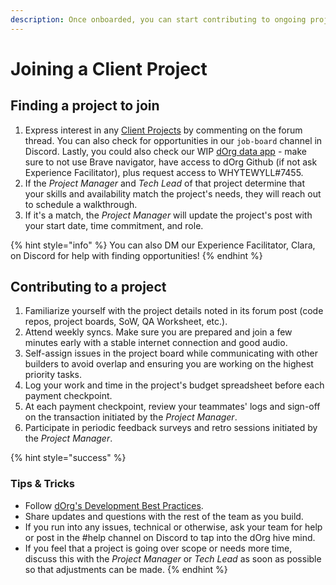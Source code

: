 ```yaml
---
description: Once onboarded, you can start contributing to ongoing projects.
---
```


# Joining a Client Project

## Finding a project to join

1. Express interest in any [Client Projects](https://forum.dorg.tech/c/clientproject/8) by commenting on the forum thread. You can also check for opportunities in our `job-board` channel in Discord. Lastly, you could also check our WIP [dOrg data app](https://share.streamlit.io/dorgtech/dorg\_data/app.py) - make sure to not use Brave navigator, have access to dOrg Github (if not ask Experience Facilitator), plus request access to WHYTEWYLL#7455.&#x20;
2. If the _Project Manager_ and _Tech Lead_ of that project determine that your skills and availability match the project's needs, they will reach out to schedule a walkthrough.
3. If it's a match, the _Project Manager_ will update the project's post with your start date, time commitment, and role.

{% hint style="info" %}
You can also DM our Experience Facilitator, Clara, on Discord for help with finding opportunities!
{% endhint %}

## Contributing to a project

1. Familiarize yourself with the project details noted in its forum post (code repos, project boards, SoW, QA Worksheet, etc.).
2. Attend weekly syncs. Make sure you are prepared and join a few minutes early with a stable internet connection and good audio.
3. Self-assign issues in the project board while communicating with other builders to avoid overlap and ensuring you are working on the highest priority tasks.
4. Log your work and time in the project's budget spreadsheet before each payment checkpoint.
5. At each payment checkpoint, review your teammates' logs and sign-off on the transaction initiated by the _Project Manager_.
6. Participate in periodic feedback surveys and retro sessions initiated by the _Project Manager_.

{% hint style="success" %}
### **Tips & Tricks**

* Follow [dOrg's Development Best Practices](../resources/best-practice-overview/).
* Share updates and questions with the rest of the team as you build.
* If you run into any issues, technical or otherwise, ask your team for help or post in the #help channel on Discord to tap into the dOrg hive mind.
* If you feel that a project is going over scope or needs more time, discuss this with the _Project Manager_ or _Tech Lead_ as soon as possible so that adjustments can be made.
{% endhint %}


